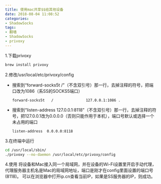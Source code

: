 ```yaml
---
title: 使用mac共享$$给其他设备
date: 2018-08-04 11:08:52
categories:
- ShadowSocks
tags:
- 翻墙
- ShadowSocks
- privoxy
---
```


1.下载privoxy

```bash
brew install privoxy
```

2.修改/usr/local/etc/privoxy/config

- 搜索到“forward-socks5t   /”（不含双引号）那一行，去掉注释的符号，把端口改为1086（系SS的SOCKS5端口）

  `forward-socks5t   /               127.0.0.1:1086 .`

- 搜索到“listen-address  127.0.0.1:8118”（不含双引号）那一行，去掉注释的符号，把127.0.0.1改为0.0.0.0（否则只能作用于本机），端口号默认或选择一个未占用的端口

  `listen-address  0.0.0.0:8118`

3.在终端中运行

```bash
cd /usr/local/sbin/
./privoxy --no-daemon /usr/local/etc/privoxy/config
```

4.使用
将设备和Mac接入同一个局域网，并在设备的Wi-Fi设置里开启手动代理，代理服务器主机名是Mac的局域网地址，端口是刚才在config里面设置的端口号(8118)。 
可以在浏览器中打开ip.cn查看当前IP，如果是SS服务器的IP，则成功。